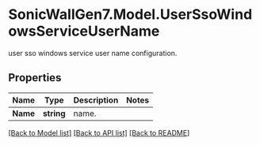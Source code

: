 # SonicWallGen7.Model.UserSsoWindowsServiceUserName
user sso windows service user name configuration.

## Properties

Name | Type | Description | Notes
------------ | ------------- | ------------- | -------------
**Name** | **string** | name. | 

[[Back to Model list]](../README.md#documentation-for-models) [[Back to API list]](../README.md#documentation-for-api-endpoints) [[Back to README]](../README.md)

